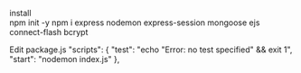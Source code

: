 install  
npm init -y
npm i express nodemon express-session mongoose ejs connect-flash bcrypt

Edit package.js
"scripts": {
  "test": "echo \"Error: no test specified\" && exit 1",
  "start": "nodemon index.js"
},
